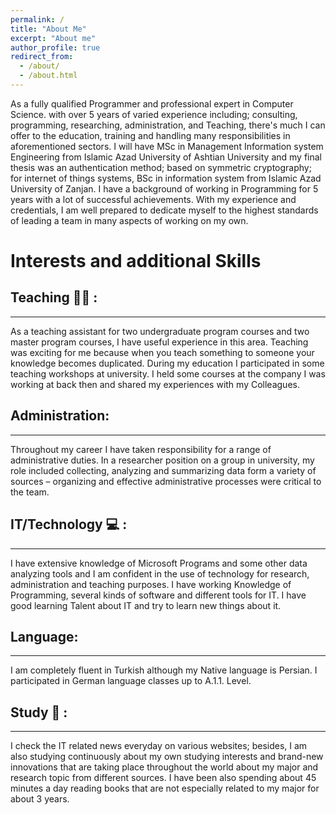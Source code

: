 ```yaml
---
permalink: /
title: "About Me"
excerpt: "About me"
author_profile: true
redirect_from: 
  - /about/
  - /about.html
---
```

As a fully qualified Programmer and professional expert in Computer Science. with over 5 years of varied experience including; consulting, programming, researching, administration, and Teaching, there's much I can offer to the education, training and handling many responsibilities in aforementioned sectors. I will have MSc in Management Information system Engineering from Islamic Azad University of Ashtian University and my final thesis was an authentication method; based on symmetric cryptography; for internet of things systems, BSc in information system from Islamic Azad University of Zanjan. I have a background of working in Programming for 5 years with a lot of successful achievements. With my experience and credentials, I am well prepared to dedicate myself to the highest standards of leading a team in many aspects of working on my own. 

# Interests and additional Skills


## Teaching :man_teacher: :
------
As a teaching assistant for two undergraduate program courses and two master program courses, I have useful experience in this area. Teaching was exciting for me because when you teach something to someone your knowledge becomes duplicated. During my education I participated in some teaching workshops at university. I held some courses at the company I was working at back then and shared my experiences with my Colleagues.

## Administration:
------
Throughout my career I have taken responsibility for a range of administrative duties. In a researcher position on a group in university, my role included collecting, analyzing and summarizing data form a variety of sources – organizing and effective administrative processes were critical to the team.

## IT/Technology :computer: :
------
I have extensive knowledge of Microsoft Programs and some other data analyzing tools and I am confident in the use of technology for research, administration and teaching purposes. I have working Knowledge of Programming, several kinds of software and different tools for IT. I have good learning Talent about IT and try to learn new things about it.

## Language:
------
I am completely fluent in Turkish although my Native language is Persian. I participated in German language classes up to A.1.1. Level. 

## Study :closed_book: :
------
I check the IT related news everyday on various websites; besides, I am also studying continuously about my own studying interests and brand-new innovations that are taking place throughout the world about my major and research topic from different sources. I have been also spending about 45 minutes a day reading books that are not especially related to my major for about 3 years. 
